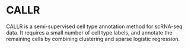 # CALLR
CALLR is a semi-supervised cell type annotation method for scRNA-seq data. It requires a small number of cell type labels, and annotate the remaining cells by combining clustering and sparse logistic regression.
